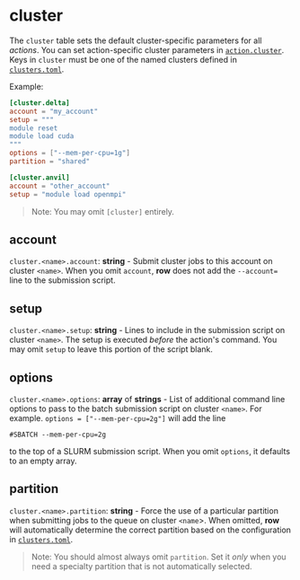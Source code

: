 # cluster

The `cluster` table sets the default cluster-specific parameters for all *actions*. You
can set action-specific cluster parameters in [`action.cluster`](action/cluster.md).
Keys in `cluster` must be one of the named clusters defined in
[`clusters.toml`](../clusters/index.md).

Example:
```toml
[cluster.delta]
account = "my_account"
setup = """
module reset
module load cuda
"""
options = ["--mem-per-cpu=1g"]
partition = "shared"

[cluster.anvil]
account = "other_account"
setup = "module load openmpi"
```

> Note: You may omit `[cluster]` entirely.

## account

`cluster.<name>.account`: **string** - Submit cluster jobs to this account on cluster
`<name>`. When you omit `account`, **row** does not add the `--account=` line to the
submission script.

## setup

`cluster.<name>.setup`: **string** - Lines to include in the submission script on
cluster `<name>`. The setup is executed *before* the action's command. You may omit
`setup` to leave this portion of the script blank.

## options

`cluster.<name>.options`: **array** of **strings** - List of additional command line
options to pass to the batch submission script on cluster `<name>`. For example.
`options = ["--mem-per-cpu=2g"]` will add the line
```
#SBATCH --mem-per-cpu=2g
```
to the top of a SLURM submission script. When you omit `options`,  it defaults to an
empty array.

## partition

`cluster.<name>.partition`: **string** - Force the use of a particular partition
when submitting jobs to the queue on cluster `<name`>. When omitted, **row**
will automatically determine the correct partition based on the configuration in
[`clusters.toml`](../clusters/index.md).

> Note: You should almost always omit `partition`. Set it *only* when you need a
> specialty partition that is not automatically selected.
